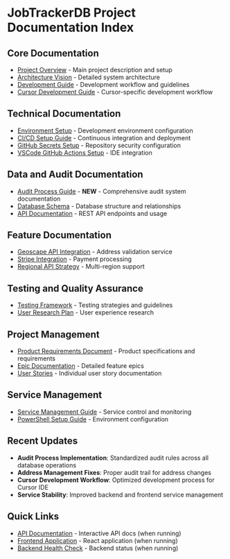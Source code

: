 # JobTrackerDB Project Documentation Index

## Core Documentation
- [Project Overview](README.md) - Main project description and setup
- [Architecture Vision](architecture-vision/) - Detailed system architecture
- [Development Guide](DEVELOPMENT.md) - Development workflow and guidelines
- [Cursor Development Guide](CURSOR_DEVELOPMENT_GUIDE.md) - Cursor-specific development workflow

## Technical Documentation
- [Environment Setup](environment-setup.md) - Development environment configuration
- [CI/CD Setup Guide](ci-cd-setup-guide.md) - Continuous integration and deployment
- [GitHub Secrets Setup](github-secrets-setup.md) - Repository security configuration
- [VSCode GitHub Actions Setup](vscode-github-actions-setup.md) - IDE integration

## Data and Audit Documentation
- [Audit Process Guide](AUDIT_PROCESS_GUIDE.md) - **NEW** - Comprehensive audit system documentation
- [Database Schema](database-schema.md) - Database structure and relationships
- [API Documentation](api-documentation.md) - REST API endpoints and usage

## Feature Documentation
- [Geoscape API Integration](geoscape-api-integration.md) - Address validation service
- [Stripe Integration](technical-specs/stripe-integration.md) - Payment processing
- [Regional API Strategy](technical-specs/regional-api-strategy.md) - Multi-region support

## Testing and Quality Assurance
- [Testing Framework](TESTING_FRAMEWORK.md) - Testing strategies and guidelines
- [User Research Plan](user-research-plan.md) - User experience research

## Project Management
- [Product Requirements Document](prd.md) - Product specifications and requirements
- [Epic Documentation](prd/) - Detailed feature epics
- [User Stories](stories/) - Individual user story documentation

## Service Management
- [Service Management Guide](SERVICE_MANAGEMENT_GUIDE.md) - Service control and monitoring
- [PowerShell Setup Guide](POWERSHELL_SETUP_GUIDE.md) - Environment configuration

## Recent Updates
- **Audit Process Implementation**: Standardized audit rules across all database operations
- **Address Management Fixes**: Proper audit trail for address changes
- **Cursor Development Workflow**: Optimized development process for Cursor IDE
- **Service Stability**: Improved backend and frontend service management

## Quick Links
- [API Documentation](http://127.0.0.1:8000/docs) - Interactive API docs (when running)
- [Frontend Application](http://localhost:5173) - React application (when running)
- [Backend Health Check](http://127.0.0.1:8000/health) - Backend status (when running) 
